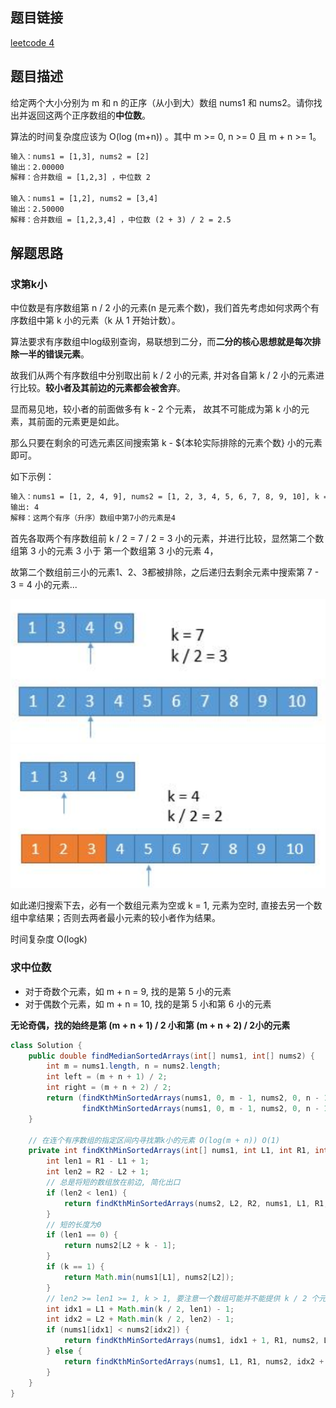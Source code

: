 ## 题目链接

[leetcode 4](https://leetcode.cn/problems/median-of-two-sorted-arrays/)

## 题目描述

给定两个大小分别为 m 和 n 的正序（从小到大）数组 nums1 和 nums2。请你找出并返回这两个正序数组的**中位数**。

算法的时间复杂度应该为 O(log (m+n)) 。其中 m >= 0, n >= 0 且 m + n >= 1。

```html
输入：nums1 = [1,3], nums2 = [2]
输出：2.00000
解释：合并数组 = [1,2,3] ，中位数 2

输入：nums1 = [1,2], nums2 = [3,4]
输出：2.50000
解释：合并数组 = [1,2,3,4] ，中位数 (2 + 3) / 2 = 2.5
```

## 解题思路

### 求第k小

中位数是有序数组第 n / 2 小的元素(n 是元素个数)，我们首先考虑如何求两个有序数组中第 k 小的元素（k 从 1 开始计数）。  

算法要求有序数组中log级别查询，易联想到二分，而**二分的核心思想就是每次排除一半的错误元素**。

故我们从两个有序数组中分别取出前 k / 2 小的元素, 并对各自第 k / 2 小的元素进行比较。**较小者及其前边的元素都会被舍弃**。

显而易见地，较小者的前面做多有 k - 2 个元素， 故其不可能成为第 k 小的元素，其前面的元素更是如此。

那么只要在剩余的可选元素区间搜索第 k - ${本轮实际排除的元素个数} 小的元素即可。

如下示例：
```html
输入：nums1 = [1, 2, 4, 9], nums2 = [1, 2, 3, 4, 5, 6, 7, 8, 9, 10], k = 7
输出: 4
解释：这两个有序（升序）数组中第7小的元素是4
```

首先各取两个有序数组前 k / 2 = 7 / 2 = 3 小的元素，并进行比较，显然第二个数组第 3 小的元素 3 小于 第一个数组第 3 小的元素 4，  

故第二个数组前三小的元素1、2、3都被排除，之后递归去剩余元素中搜索第 7 - 3 = 4 小的元素...

![](https://github.com/RossVermouth/algorithm/blob/main/%E9%99%84%E4%BB%B6/%E6%90%9C%E7%B4%A2%E4%B8%A4%E4%B8%AA%E6%9C%89%E5%BA%8F%E6%95%B0%E7%BB%841.png)
![](https://github.com/RossVermouth/algorithm/blob/main/%E9%99%84%E4%BB%B6/%E6%90%9C%E7%B4%A2%E4%B8%A4%E4%B8%AA%E6%9C%89%E5%BA%8F%E6%95%B0%E7%BB%842.png)

如此递归搜索下去，必有一个数组元素为空或 k = 1, 元素为空时, 直接去另一个数组中拿结果；否则去两者最小元素的较小者作为结果。

时间复杂度 O(logk)

### 求中位数

- 对于奇数个元素，如 m + n = 9, 找的是第 5 小的元素
- 对于偶数个元素，如 m + n = 10, 找的是第 5 小和第 6 小的元素  

**无论奇偶，找的始终是第 (m + n + 1) / 2 小和第 (m + n + 2) / 2小的元素**


```JAVA
class Solution {
    public double findMedianSortedArrays(int[] nums1, int[] nums2) {
        int m = nums1.length, n = nums2.length;
        int left = (m + n + 1) / 2;
        int right = (m + n + 2) / 2;
        return (findKthMinSortedArrays(nums1, 0, m - 1, nums2, 0, n - 1, left) + 
                findKthMinSortedArrays(nums1, 0, m - 1, nums2, 0, n - 1, right)) / 2.0;
    }

    // 在连个有序数组的指定区间内寻找第k小的元素 O(log(m + n)) O(1)
    private int findKthMinSortedArrays(int[] nums1, int L1, int R1, int[] nums2, int L2, int R2, int k) {
        int len1 = R1 - L1 + 1;
        int len2 = R2 - L2 + 1;
        // 总是将短的数组放在前边, 简化出口
        if (len2 < len1) {
            return findKthMinSortedArrays(nums2, L2, R2, nums1, L1, R1, k);
        }
        // 短的长度为0
        if (len1 == 0) {
            return nums2[L2 + k - 1];
        }
        if (k == 1) {
            return Math.min(nums1[L1], nums2[L2]);
        }
        // len2 >= len1 >= 1, k > 1, 要注意一个数组可能并不能提供 k / 2 个元素
        int idx1 = L1 + Math.min(k / 2, len1) - 1;
        int idx2 = L2 + Math.min(k / 2, len2) - 1;
        if (nums1[idx1] < nums2[idx2]) {
            return findKthMinSortedArrays(nums1, idx1 + 1, R1, nums2, L2, R2, k - (idx1 - L1 + 1));
        } else {
            return findKthMinSortedArrays(nums1, L1, R1, nums2, idx2 + 1, R2, k - (idx2 - L2 + 1));
        }
    }
}
```

